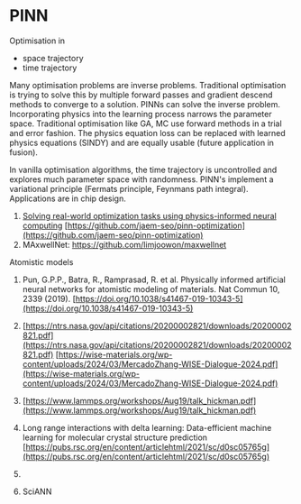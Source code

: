 # PINN

Optimisation in
- space trajectory
- time trajectory

Many optimisation problems are inverse problems. Traditional optimisation is trying to solve this by multiple forward passes and gradient descend methods to converge to a solution. PINNs can solve the inverse problem. Incorporating physics into the learning process narrows the parameter space. Traditional optimisation like GA, MC use forward methods in a trial and error fashion. The physics equation loss can be replaced with learned physics equations (SINDY) and are equally usable (future application in fusion).

In vanilla optimisation algorithms, the time trajectory is uncontrolled and explores much parameter space with randomness. PINN's implement a variational principle (Fermats principle, Feynmans path integral). Applications are in chip design.

1. [Solving real-world optimization tasks using physics-informed neural computing](https://doi.org/10.1038/s41598-023-49977-3) [https://github.com/jaem-seo/pinn-optimization](https://github.com/jaem-seo/pinn-optimization)
2. MAxwellNet: https://github.com/limjoowon/maxwellnet

Atomistic models

1. Pun, G.P.P., Batra, R., Ramprasad, R. et al. Physically informed artificial neural networks for atomistic modeling of materials. Nat Commun 10, 2339 (2019). [https://doi.org/10.1038/s41467-019-10343-5](https://doi.org/10.1038/s41467-019-10343-5)
   
3. [https://ntrs.nasa.gov/api/citations/20200002821/downloads/20200002821.pdf](https://ntrs.nasa.gov/api/citations/20200002821/downloads/20200002821.pdf)
[https://wise-materials.org/wp-content/uploads/2024/03/MercadoZhang-WISE-Dialogue-2024.pdf](https://wise-materials.org/wp-content/uploads/2024/03/MercadoZhang-WISE-Dialogue-2024.pdf)   
5. [https://www.lammps.org/workshops/Aug19/talk_hickman.pdf](https://www.lammps.org/workshops/Aug19/talk_hickman.pdf)

6. Long range interactions with delta learning: Data-efficient machine learning for molecular crystal structure prediction [https://pubs.rsc.org/en/content/articlehtml/2021/sc/d0sc05765g](https://pubs.rsc.org/en/content/articlehtml/2021/sc/d0sc05765g)
7. 
8. SciANN
